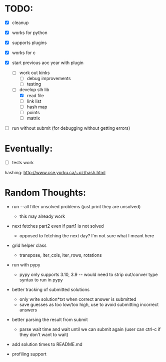 # TODO:
- [x] cleanup
- [x] works for python
- [x] supports plugins
- [x] works for c

- [x] start previous aoc year with plugin
    - [ ] work out kinks
        - [ ] debug improvements
        - [ ] testing
    - [ ] develop slh lib
        - [x] read file
        - [ ] link list
        - [ ] hash map
        - [ ] points
        - [ ] matrix

- [ ] run without submit (for debugging without getting errors)

# Eventually:
- [ ] tests work

hashing: http://www.cse.yorku.ca/~oz/hash.html

# Random Thoughts:

- run --all filter unsolved problems (just print they are unsolved)
    - this may already work

- next fetches part2 even if part1 is not solved
    - opposed to fetching the next day? I'm not sure what I meant here

- grid helper class
    - transpose, iter_cols, iter_rows, rotations

- run with pypy
    - pypy only supports 3.10, 3.9 -- would need to strip out/conver type syntax to run in pypy

- better tracking of submitted solutions
    - only write solution*txt when correct answer is submitted
    - save guesses as too low/too high, use to avoid submitting incorrect answers

- better parsing the result from submit
    - parse wait time and wait until we can submit again (user can ctrl-c if they don't want to wait)

- add solution times to README.md

- profiling support
